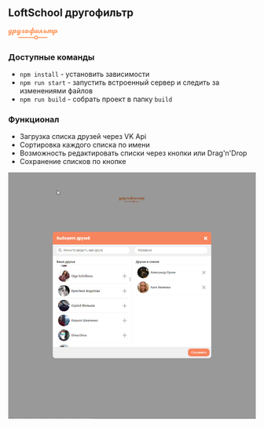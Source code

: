 ## LoftSchool другофильтр
<p>
	<img src="src/images/logo.png" alt="LoftSchool другофильтр">
</p>

### Доступные команды

* `npm install` - установить зависимости
* `npm run start` - запустить встроенный сервер и следить за изменениями файлов
* `npm run build` - собрать проект в папку `build`

### Функционал


* Загрузка списка друзей через VK Api
* Сортировка каждого списка по имени
* Возможность редактировать списки через кнопки или Drag'n'Drop
* Сохранение списков по кнопке


<p>
	<img src="src/images/promo.jpg" alt="LoftSchool другофильтр">
</p>
